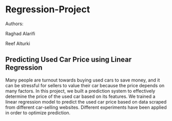 # Regression-Project

Authors:

Raghad Alarifi

Reef Alturki


## Predicting Used Car Price using Linear Regression
Many people are turnout towards buying used cars to save money, and it can be stressful for sellers to value their car because the price depends on many factors. In this project, we built a prediction system to effectively determine the price of the used car based on its features. We trained a linear regression model to predict the used car price based on data scraped from different car-selling websites. Different experiments have been applied in order to optimize prediction.
